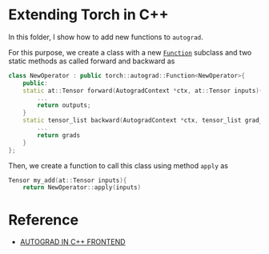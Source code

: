 Extending Torch in C++
============================

In this folder, I show how to add new functions to `autograd`. 

For this purpose, we create a class with a new [`Function`](https://pytorch.org/docs/stable/autograd.html#torch.autograd.Function) subclass and two static methods as called forward and backward as 
```C++
class NewOperator : public torch::autograd::Function<NewOperator>{
    public:
    static at::Tensor forward(AutogradContext *ctx, at::Tensor inputs){
        ...
        return outputs;
    }
    static tensor_list backward(AutogradContext *ctx, tensor_list grad_outputs){
        ...
        return grads
    }
};

```

Then, we create a function to call this class using method `apply` as
```C++
Tensor my_add(at::Tensor inputs){
    return NewOperator::apply(inputs)
```




Reference
==========
- [AUTOGRAD IN C++ FRONTEND](https://pytorch.org/tutorials/advanced/cpp_autograd.html)